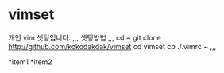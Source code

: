 # vimset
개인 vim 셋팅입니다.
,,,
셋팅방법
,,,
cd ~
git clone http://github.com/kokodakdak/vimset
cd vimset
cp ./.vimrc ~
,,,



*item1
*item2

